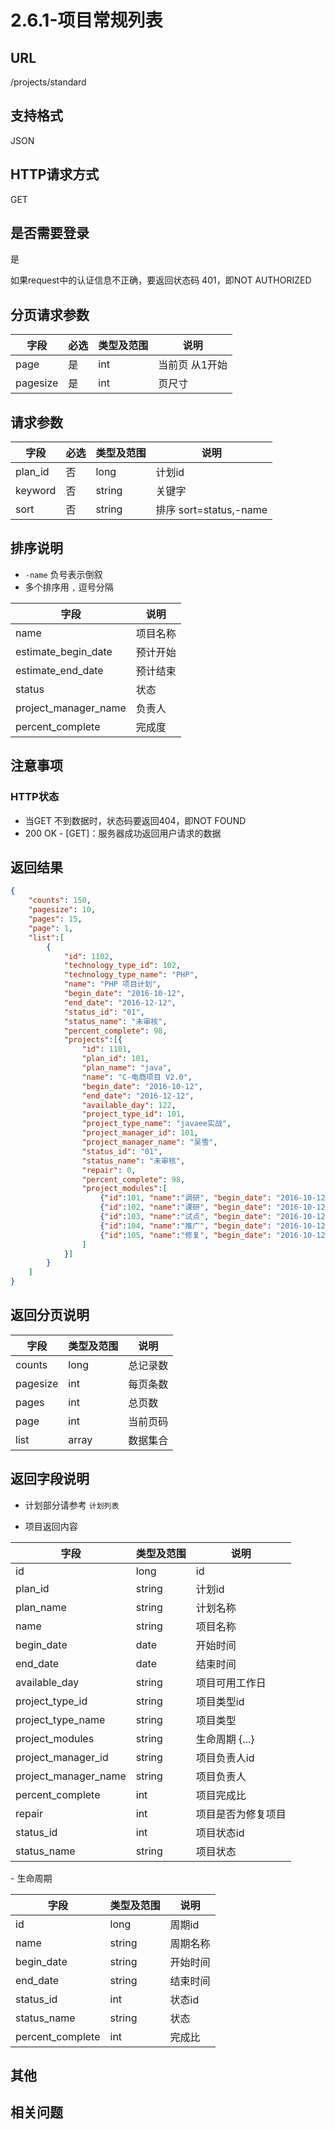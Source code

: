 # 2.6.1-项目常规列表

## URL

/projects/standard

## 支持格式

JSON

## HTTP请求方式

GET

## 是否需要登录

是

如果request中的认证信息不正确，要返回状态码 401，即NOT AUTHORIZED

## 分页请求参数

字段 | 必选 | 类型及范围 | 说明
----|------|----------|-------------
page        |   是   | int    | 当前页 从1开始
pagesize    |   是   | int    | 页尺寸

## 请求参数

字段 | 必选 | 类型及范围 | 说明
----|------|----------|-------------
plan_id               |   否   | long    | 计划id
keyword               |   否   | string  | 关键字
sort                  |   否   | string  | 排序 sort=status,-name

## 排序说明

- `-name` 负号表示倒叙
- 多个排序用 `,` 逗号分隔

字段 | 说明
----|------
name                    | 项目名称
estimate_begin_date     | 预计开始
estimate_end_date       | 预计结束
status                  | 状态
project_manager_name    | 负责人
percent_complete        | 完成度

## 注意事项

### HTTP状态

- 当GET 不到数据时，状态码要返回404，即NOT FOUND
- 200 OK - [GET]：服务器成功返回用户请求的数据

## 返回结果

```json
{
    "counts": 150,
    "pagesize": 10,
    "pages": 15,
    "page": 1,
    "list":[
        {
            "id": 1102,
            "technology_type_id": 102,
            "technology_type_name": "PHP",
            "name": "PHP 项目计划",
            "begin_date": "2016-10-12",
            "end_date": "2016-12-12",
            "status_id": "01",
            "status_name": "未审核",
            "percent_complete": 98,
            "projects":[{
                "id": 1101,
                "plan_id": 101,
                "plan_name": "java",
                "name": "C-电商项目 V2.0",
                "begin_date": "2016-10-12",
                "end_date": "2016-12-12",
                "available_day": 122,
                "project_type_id": 101,
                "project_type_name": "javaee实战",
                "project_manager_id": 101,
                "project_manager_name": "吴雪",
                "status_id": "01",
                "status_name": "未审核",
                "repair": 0,
                "percent_complete": 98,
                "project_modules":[
                    {"id":101, "name":"调研", "begin_date": "2016-10-12", "end_date": "2016-12-12", "status_id": "01", "status_name": "未审核", "percent_complete": 98},
                    {"id":102, "name":"课研", "begin_date": "2016-10-12", "end_date": "2016-12-12", "status_id": "01", "status_name": "未审核", "percent_complete": 98},
                    {"id":103, "name":"试点", "begin_date": "2016-10-12", "end_date": "2016-12-12", "status_id": "01", "status_name": "未审核", "percent_complete": 98},
                    {"id":104, "name":"推广", "begin_date": "2016-10-12", "end_date": "2016-12-12", "status_id": "01", "status_name": "未审核", "percent_complete": 98},
                    {"id":105, "name":"修复", "begin_date": "2016-10-12", "end_date": "2016-12-12", "status_id": "01", "status_name": "未审核", "percent_complete": 98}
                ]
            }]
        }
    ]
}
```

## 返回分页说明

字段 | 类型及范围 | 说明
----|----------|-------------
counts      | long   | 总记录数
pagesize    | int    | 每页条数
pages       | int    | 总页数
page        | int    | 当前页码
list        | array  | 数据集合

## 返回字段说明

- 计划部分请参考 `计划列表`

- 项目返回内容

字段 | 类型及范围 | 说明
----|----------|-------------
id                  | long       | id
plan_id             | string     | 计划id
plan_name           | string     | 计划名称
name                | string     | 项目名称
begin_date          | date       | 开始时间
end_date            | date       | 结束时间
available_day       | string     | 项目可用工作日
project_type_id     | string     | 项目类型id
project_type_name   | string     | 项目类型
project_modules     | string     | 生命周期 {...}
project_manager_id  | string     | 项目负责人id
project_manager_name| string     | 项目负责人
percent_complete    | int        | 项目完成比
repair              | int        | 项目是否为修复项目
status_id           | int        | 项目状态id
status_name         | string     | 项目状态

- 生命周期

字段 | 类型及范围 | 说明
----|----------|-------------
id                  | long       | 周期id
name                | string     | 周期名称
begin_date          | string     | 开始时间
end_date            | string     | 结束时间
status_id           | int        | 状态id
status_name         | string     | 状态
percent_complete    | int        | 完成比

## 其他

## 相关问题
